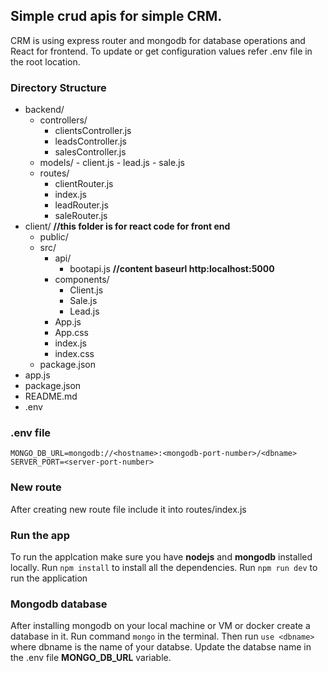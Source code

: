 ## Simple crud apis for simple CRM.
CRM is using express router and mongodb for database operations and React for frontend. To update or get configuration values refer .env file in the root location.

### Directory Structure
- backend/
    - controllers/
         - clientsController.js
         - leadsController.js
         - salesController.js
    - models/
          - client.js
          - lead.js
          - sale.js
    - routes/
        - clientRouter.js
         - index.js
         - leadRouter.js
         - saleRouter.js
- client/                 **//this folder is for react code for front end**
   - public/
   - src/
      - api/
          - bootapi.js    **//content baseurl http:localhost:5000** 
      - components/
         - Client.js
		 - Sale.js
		 - Lead.js
      - App.js
      - App.css
      - index.js
      - index.css
   - package.json
- app.js
- package.json
- README.md
- .env


### .env file
```
MONGO_DB_URL=mongodb://<hostname>:<mongodb-port-number>/<dbname>
SERVER_PORT=<server-port-number>
```

### New route
After creating new route file include it into routes/index.js

### Run the app
To run the applcation make sure you have **nodejs** and **mongodb** installed locally.
Run `npm install` to install all the dependencies.
Run `npm run dev` to run the application

### Mongodb database
After installing mongodb on your local machine or VM or docker create a database in it.
Run command `mongo` in the terminal. Then run `use <dbname>` where dbname is the name of your databse.
Update the databse name in the .env file **MONGO_DB_URL** variable.
